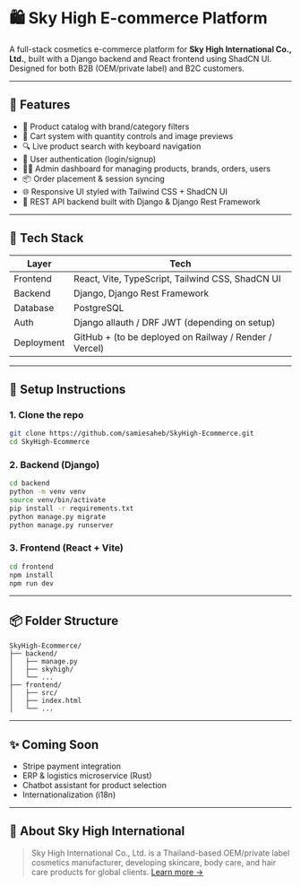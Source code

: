 # 🛍️ Sky High E-commerce Platform

A full-stack cosmetics e-commerce platform for **Sky High International Co., Ltd.**, built with a Django backend and React frontend using ShadCN UI. Designed for both B2B (OEM/private label) and B2C customers.

---

## 🚀 Features

- 🧴 Product catalog with brand/category filters
- 🛒 Cart system with quantity controls and image previews
- 🔍 Live product search with keyboard navigation
- 🔐 User authentication (login/signup)
- 🧑‍💼 Admin dashboard for managing products, brands, orders, users
- 📦 Order placement & session syncing
- 🌐 Responsive UI styled with Tailwind CSS + ShadCN UI
- 🔗 REST API backend built with Django & Django Rest Framework

---

## 🧱 Tech Stack

| Layer         | Tech                             |
|--------------|----------------------------------|
| Frontend     | React, Vite, TypeScript, Tailwind CSS, ShadCN UI |
| Backend      | Django, Django Rest Framework    |
| Database     | PostgreSQL                        |
| Auth         | Django allauth / DRF JWT (depending on setup) |
| Deployment   | GitHub + (to be deployed on Railway / Render / Vercel) |

---

## 🧪 Setup Instructions

### 1. Clone the repo
```bash
git clone https://github.com/samiesaheb/SkyHigh-Ecommerce.git
cd SkyHigh-Ecommerce
```

### 2. Backend (Django)
```bash
cd backend
python -m venv venv
source venv/bin/activate
pip install -r requirements.txt
python manage.py migrate
python manage.py runserver
```

### 3. Frontend (React + Vite)
```bash
cd frontend
npm install
npm run dev
```

---

## 📦 Folder Structure

```
SkyHigh-Ecommerce/
├── backend/
│   ├── manage.py
│   ├── skyhigh/
│   └── ...
├── frontend/
│   ├── src/
│   ├── index.html
│   └── ...
```

---

## ✨ Coming Soon

- Stripe payment integration
- ERP & logistics microservice (Rust)
- Chatbot assistant for product selection
- Internationalization (i18n)

---

## 🏢 About Sky High International

> Sky High International Co., Ltd. is a Thailand-based OEM/private label cosmetics manufacturer, developing skincare, body care, and hair care products for global clients. [Learn more →](https://skyhigh-inter.com)
